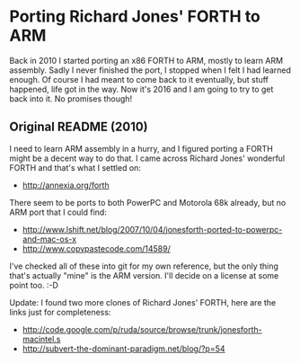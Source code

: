 # Porting Richard Jones' FORTH to ARM

Back in 2010 I started porting an x86 FORTH to ARM, mostly to learn ARM
assembly. Sadly I never finished the port, I stopped when I felt I had
learned enough. Of course I had meant to come back to it eventually, but
stuff happened, life got in the way. Now it's 2016 and I am going to try
to get back into it. No promises though!

## Original README (2010)

I need to learn ARM assembly in a hurry, and I figured porting a FORTH might
be a decent way to do that. I came across Richard Jones' wonderful FORTH and
that's what I settled on:

- http://annexia.org/forth

There seem to be ports to both PowerPC and Motorola 68k already, but no ARM
port that I could find:

- http://www.lshift.net/blog/2007/10/04/jonesforth-ported-to-powerpc-and-mac-os-x
- http://www.copypastecode.com/14589/

I've checked all of these into git for my own reference, but the only thing
that's actually "mine" is the ARM version. I'll decide on a license at some
point too. :-D

Update: I found two more clones of Richard Jones' FORTH, here are the links
just for completeness:

- http://code.google.com/p/ruda/source/browse/trunk/jonesforth-macintel.s
- http://subvert-the-dominant-paradigm.net/blog/?p=54
